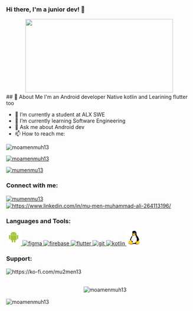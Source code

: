 ### Hi there, I'm a junior dev! 👋

<div id="header" align="center">
  <img src="https://media.giphy.com/media/v1.Y2lkPTc5MGI3NjExNmV3ZzJ6ZmNwNnB1bGVjc3RkdjIwaGthMTE3NXh3cDJhbW93b2dvciZlcD12MV9pbnRlcm5hbF9naWZfYnlfaWQmY3Q9Zw/zOvBKUUEERdNm/giphy.gif" width="400" height="200"/>
</div>
## 🚀 About Me
I'm an Android developer Native kotlin and Learining flutter too

- 🔭 I’m currently a student at ALX SWE
- 🌱 I’m currently learning Software Engineering
- 💬 Ask me about Android dev 
- 📫 How to reach me: 


<p align="left"> <img src="https://komarev.com/ghpvc/?username=moamenmuh13&label=Profile%20views&color=0e75b6&style=flat" alt="moamenmuh13" /> </p>

<p align="left"> <a href="https://github.com/ryo-ma/github-profile-trophy"><img src="https://github-profile-trophy.vercel.app/?username=moamenmuh13" alt="moamenmuh13" /></a> </p>

<p align="left"> <a href="https://twitter.com/mumenmu13" target="blank"><img src="https://img.shields.io/twitter/follow/mumenmu13?logo=twitter&style=for-the-badge" alt="mumenmu13" /></a> </p>

<h3 align="left">Connect with me:</h3>
<p align="left">
<a href="https://twitter.com/mumenmu13" target="blank"><img align="center" src="https://raw.githubusercontent.com/rahuldkjain/github-profile-readme-generator/master/src/images/icons/Social/twitter.svg" alt="mumenmu13" height="30" width="40" /></a>
<a href="https://linkedin.com/in/https://www.linkedin.com/in/mu-men-muhammad-ali-264113196/" target="blank"><img align="center" src="https://raw.githubusercontent.com/rahuldkjain/github-profile-readme-generator/master/src/images/icons/Social/linked-in-alt.svg" alt="https://www.linkedin.com/in/mu-men-muhammad-ali-264113196/" height="30" width="40" /></a>
</p>

<h3 align="left">Languages and Tools:</h3>
<p align="left"> <a href="https://developer.android.com" target="_blank" rel="noreferrer"> <img src="https://raw.githubusercontent.com/devicons/devicon/master/icons/android/android-original-wordmark.svg" alt="android" width="40" height="40"/> </a> <a href="https://www.figma.com/" target="_blank" rel="noreferrer"> <img src="https://www.vectorlogo.zone/logos/figma/figma-icon.svg" alt="figma" width="40" height="40"/> </a> <a href="https://firebase.google.com/" target="_blank" rel="noreferrer"> <img src="https://www.vectorlogo.zone/logos/firebase/firebase-icon.svg" alt="firebase" width="40" height="40"/> </a> <a href="https://flutter.dev" target="_blank" rel="noreferrer"> <img src="https://www.vectorlogo.zone/logos/flutterio/flutterio-icon.svg" alt="flutter" width="40" height="40"/> </a> <a href="https://git-scm.com/" target="_blank" rel="noreferrer"> <img src="https://www.vectorlogo.zone/logos/git-scm/git-scm-icon.svg" alt="git" width="40" height="40"/> </a> <a href="https://kotlinlang.org" target="_blank" rel="noreferrer"> <img src="https://www.vectorlogo.zone/logos/kotlinlang/kotlinlang-icon.svg" alt="kotlin" width="40" height="40"/> </a> <a href="https://www.linux.org/" target="_blank" rel="noreferrer"> <img src="https://raw.githubusercontent.com/devicons/devicon/master/icons/linux/linux-original.svg" alt="linux" width="40" height="40"/> </a> </p>

<h3 align="left">Support:</h3>
<p><a href="https://ko-fi.com/https://ko-fi.com/mu2men13"> <img align="left" src="https://cdn.ko-fi.com/cdn/kofi3.png?v=3" height="50" width="210" alt="https://ko-fi.com/mu2men13" /></a></p><br><br>

<p><img align="center" src="https://github-readme-stats.vercel.app/api/top-langs?username=moamenmuh13&show_icons=true&locale=en&layout=compact" alt="moamenmuh13" /></p>

<p><img align="center" src="https://github-readme-streak-stats.herokuapp.com/?user=moamenmuh13&" alt="moamenmuh13" /></p>
